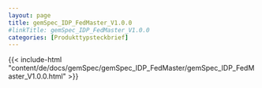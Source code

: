 ```yaml
---
layout: page
title: gemSpec_IDP_FedMaster_V1.0.0
#linkTitle: gemSpec_IDP_FedMaster_V1.0.0
categories: [Produkttypsteckbrief]
---
```

{{< include-html "content/de/docs/gemSpec/gemSpec_IDP_FedMaster/gemSpec_IDP_FedMaster_V1.0.0.html" >}}
